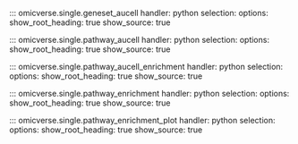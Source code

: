 
::: omicverse.single.geneset_aucell
    handler: python
    selection:
        options:
        show_root_heading: true
        show_source: true


::: omicverse.single.pathway_aucell
    handler: python
    selection:
        options:
        show_root_heading: true
        show_source: true


::: omicverse.single.pathway_aucell_enrichment
    handler: python
    selection:
        options:
        show_root_heading: true
        show_source: true

::: omicverse.single.pathway_enrichment
    handler: python
    selection:
        options:
        show_root_heading: true
        show_source: true

::: omicverse.single.pathway_enrichment_plot
    handler: python
    selection:
        options:
        show_root_heading: true
        show_source: true